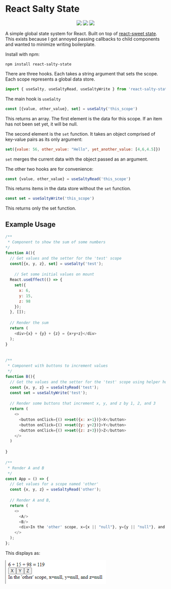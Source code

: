 # React Salty State
<p align="center">
  <a href="https://www.npmjs.com/package/react-salty-state"><img src="https://img.shields.io/npm/v/react-salty-state.svg"></a>
  <a href="https://bundlephobia.com/result?p=react-salty-state"><img src="https://img.shields.io/bundlephobia/minzip/react-salty-state.svg" /></a>
  <a href="LICENSE"><img src="https://img.shields.io/badge/license-MIT-blue.svg"></a>
</p>

A simple global state system for React. Built on top of [react-sweet state](https://github.com/atlassian/react-sweet-state). This exists because I got annoyed passing callbacks to child components and wanted to minimize writing boilerplate.

Install with npm:
```
npm install react-salty-state
```

There are three hooks. Each takes a string argument that sets the scope. Each scope represents a global data store.

```js
import { useSalty, useSaltyRead, useSaltyWrite } from 'react-salty-state';
```

The main hook is ```useSalty```

```js
const [{value, other_value}, set] = useSalty('this_scope')
```
This returns an array. The first element is the data for this scope. If an item has not been set yet, it will be null.

The second element is the ```set``` function. It takes an object comprised of key-value pairs as its only argument:

```js
set({value: 56, other_value: "Hello", yet_another_value: [4,6,4.5]})
```
```set``` merges the current data with the object passed as an argument. 

The other two hooks are for convenience:

```js
const {value, other_value} = useSaltyRead('this_scope')
```
This returns items in the data store without the ```set``` function.

```js
const set = useSaltyWrite('this_scope')
```
This returns only the set function.

## Example Usage
```js
/**
 * Component to show the sum of some numbers
*/
function A(){
  // Get values and the setter for the 'test' scope
  const[{x, y, z}, set] = useSalty('test');

    // Set some initial values on mount
  React.useEffect(() => {
    set({
      x: 6,
      y: 15,
      z: 98
    });
  }, []);

  // Render the sum
  return (
    <div>{x} + {y} + {z} = {x+y+z}</div>
  );
}


/**
 * Component with buttons to increment values
 */
function B(){
  // Get the values and the setter for the 'test' scope using helper hooks
  const {x, y, z} = useSaltyRead('test');
  const set = useSaltyWrite('test');

  // Render some buttons that increment x, y, and z by 1, 2, and 3
  return (
    <>
      <button onClick={() =>set({x: x+1})}>X</button>
      <button onClick={() =>set({y: y+2})}>Y</button>
      <button onClick={() =>set({z: z+3})}>Z</button>
    </>
  )
  
}

/**
 * Render A and B
 */
const App = () => {
  // Get values for a scope named 'other'
  const {x, y, z} = useSaltyRead('other');

  // Render A and B, 
  return (
    <>
      <A/>
      <B/>
      <div>In the 'other' scope, x={x || "null"}, y={y || "null"}, and z={z || "null"}</div>
    </>
  );
};
```

This displays as:

![example-result](example-result.png)




